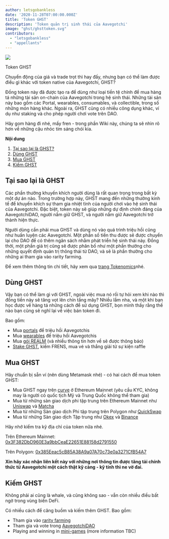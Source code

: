 ```yaml
---
author: letsgobankless
date: '2020-11-28T07:00:00.000Z'
title: 'Token GHST'
description: 'Token quản trị sinh thái của Aavegotchi'
image: "ghst/ghsttoken.svg"
contributors:
  - "letsgobankless"
  - "appellants"
---
```


<div class="headerImageContainer">
<img class="headerImage" src="/ghst/ghst.gif">
<p class="headerImageText">Token GHST</p>
</div>

Chuyển động của giá và trade trọt thì hay đấy, nhưng bạn có thể làm được điều gì khác với token native của Aavegotchi, GHST?

Đồng token này đã được tạo ra để dùng như loại tiền tệ chính để mua hàng tá những tài sản on-chain của Aavegotchi trong hệ sinh thái. Những tài sản này bao gồm các Portal, wearables, consumables, và collectible, trong số những món hàng khác. Ngoài ra, GHST cũng có nhiều công dụng khác, ví dụ như staking và cho phép người chơi vote trên DAO.

Hãy gom hàng đi nhé, mấy fren - trong phần Wiki này, chúng ta sẽ nhìn rõ hơn về những cậu nhóc tím sáng chói kia.

<div class="contentsBox">

**Nội dung**

<ol>
<li><a href=#why-ghst>Tại sao lại là GHST?</a></li>
<li><a href=#using-ghst>Dùng GHST</a></li>
<li><a href=#buying-ghst>Mua GHST</a></li>
<li><a href=#earning-ghst>Kiếm GHST</a></li>
</ol>

</div>

## Tại sao lại là GHST
Các phần thưởng khuyến khích người dùng là rất quan trọng trong bất kỳ một dự án nào. Trong trường hợp này, GHST mang đến những thưởng kinh tế để khuyến khích sự tham gia nhiệt tình của người chơi vào hệ sinh thái của Aavegotchi. Đặc biệt, token này sẽ giúp những dự định chính đáng của AavegotchiDAO, người nắm giữ GHST, và người nắm giữ Aavegotchi trở thành hiện thực.

Người dùng cần phải mua GHST và dùng nó vào quá trình triệu hồi cũng như huấn luyện các Aavegotchi. Một phần số tiền thu được sẽ được chuyển lại cho DAO để có thêm ngân sách nhằm phát triển hệ sinh thái này. Đồng thời, một phần giá trị cũng sẽ được phân bố như một phần thưởng cho những quyết định quản trị thông thái từ DAO, và sẽ là phần thưởng cho những ai tham gia vào rarity farming.

Để xem thêm thông tin chi tiết, hãy xem qua [trang Tokenomics](/tokenomics)nhé.

## Dùng GHST
Vậy bạn có thể làm gì với GHST, ngoài việc mua nó rồi tự hỏi xem khi nào thì đồng tiền này sẽ tăng vọt lên chín tầng mây? Nhiều lắm nha, và một khi bạn học được về hàng tá những cách để sử dụng GHST, bọn mình thấy rằng thế nào bạn cũng sẽ nghĩ lại về việc bán token đi.

Bao gồm:

* Mua [portals](/portals) để triệu hồi Aavegotchis
* Mua [wearables](/wearables) để triệu hồi Aavegotchis
* Mua [gói REALM](/metaverse) (và nhiều thông tin hơn về sẽ được thông báo)
* [Stake GHST](/staking), kiếm FRENS, mua vé và thắng giải từ sự kiện raffle

## Mua GHST
Hãy chuẩn bị sẵn ví (nên dùng Metamask nhé) - có hai cách để mua token GHST:

* Mua GHST ngay trên [curve](/curve) ở Ethereum Mainnet (yêu cầu KYC, không may là người có quốc tịch Mỹ và Trung Quốc không thể tham gia)
* Mua từ những sàn giao dịch phi tập trung trên Ethereum Mainnet như [Uniswap](https://app.uniswap.org/#/swap?inputCurrency=ETH&outputCurrency=0x3f382dbd960e3a9bbceae22651e88158d2791550) và [ Matcha](https://matcha.xyz/markets/GHST)
* Mua từ những Sàn giao dịch Phi tập trung trên Polygon như [QuickSwap](https://quickswap.exchange/#/swap?outputCurrency=0x385eeac5cb85a38a9a07a70c73e0a3271cfb54a7)
* Mua từ những Sàn giao dịch Tập trung như [Okex](https://www.okex.com/spot/trade/ghst-eth#type=1) và [Binance](https://www.binance.com/en/trade/GHST_ETH?layout=pro)

Hãy nhớ kiểm tra kỹ địa chỉ của token nữa nhé.

Trên Ethereum Mainnet: [0x3F382DbD960E3a9bbCeaE22651E88158d2791550](https://etherscan.io/token/0x3F382DbD960E3a9bbCeaE22651E88158d2791550)

Trên Polygon: [0x385Eeac5cB85A38A9a07A70c73e0a3271CfB54A7](https://explorer-mainnet.maticvigil.com/address/0x385Eeac5cB85A38A9a07A70c73e0a3271CfB54A7/transactions)

**Xin hãy xác nhận liên kết này với những nơi thông tin được tăng tải chính thức từ Aavegotchi một cách thật kỹ càng - kỹ tính thì ne vờ đai.**

## Kiếm GHST
Không phải ai cũng là whale, và cũng không sao - vẫn còn nhiều điều bất ngờ trong vùng biến DeFi.

Có nhiều cách để căng buồm và kiếm thêm GHST. Bao gồm:

* Tham gia vào [rarity farming](/rarity-farming)
* Tham gia và vote trong [AavegotchiDAO](/dao)
* Playing and winning in [mini-games](/minigames) (more information TBC)




